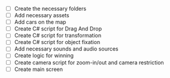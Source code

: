 - [ ] Create the necessary folders
- [ ] Add necessary assets
- [ ] Add cars on the map
- [ ] Create C# script for Drag And Drop
- [ ] Create C# script for transformation
- [ ] Create C# script for object fixation
- [ ] Add necessary sounds and audio sources
- [ ] Create logic for winning
- [ ] Create camera script for zoom-in/out and camera restriction
- [ ] Create main screen

